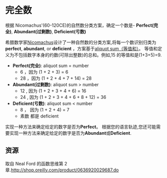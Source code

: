 # 完全数

根据 Nicomachus'(60-120CE)的自然数分类方案，确定一个数是- **Perfect(完全)**, **Abundant(过剩数)**, **Deficient(亏数)**

希腊数学家[Nicomachus](https://en.wikipedia.org/wiki/Nicomachus)设计了一种自然数的分类方案,将每一个数识别归类为 **perfect**, **abundant**, or **deficient** ，方案基于[aliquot sum（等值和）](https://en.wikipedia.org/wiki/Aliquot_sum)。 等值和定义为不包括数字本身的约数(可除出整数)的总和。例如,15 的等值和是(1+3+5)=9.

- **Perfect(完全)**: aliquot sum = number
  - 6 ，因为 (1 + 2 + 3) = 6
  - 28 ，因为 (1 + 2 + 4 + 7 + 14) = 28
- **Abundant(过剩数)**: aliquot sum > number
  - 12 , 因为 (1 + 2 + 3 + 4 + 6) = 16
  - 24 , 因为 (1 + 2 + 3 + 4 + 6 + 8 + 12) = 36
- **Deficient(亏数)**: aliquot sum < number
  - 8 ， 因为 (1 + 2 + 4) = 7
  - 素数 都是 deficient

实现一种方法来确定给定的数字是否为**Perfect**。 根据您的语言轨迹,您还可能需要实现一种方法来确定给定的数字是否为**Abundant**或**Deficient**.

[help-page]: https://exercism.io/tracks/rust/learning
[modules]: https://doc.rust-lang.org/book/ch07-00-modules.html
[cargo]: https://doc.rust-lang.org/book/ch14-00-more-about-cargo.html
[rust-tests]: https://doc.rust-lang.org/book/ch11-02-running-tests.html

## 资源

取自 Neal Ford 的函数思维第 2 章.<http://shop.oreilly.com/product/0636920029687.do>
